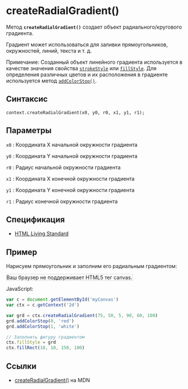 # createRadialGradient()

Метод **`createRadialGradient()`** создает объект радиального/кругового градиента.

Градиент может использоваться для заливки прямоугольников, окружностей, линий, текста и т. д.

Примечание: Созданный объект линейного градиента используется в качестве значения свойства [`strokeStyle`](strokestyle.md) или [`fillStyle`](fillstyle.md). Для определения различных цветов и их расположения в градиенте используется метод [`addColorStop()`](<addcolorstop().md>).

## Синтаксис

```
context.createRadialGradient(x0, y0, r0, x1, y1, r1);
```

## Параметры

`x0`
: Координата X начальной окружности градиента

`y0`
: Координата Y начальной окружности градиента

`r0`
: Радиус начальной окружности градиента

`x1`
: Координата X конечной окружности градиента

`y1`
: Координата Y конечной окружности градиента

`r1`
: Радиус конечной окружности градиента

## Спецификация

- [HTML Living Standard](https://html.spec.whatwg.org/multipage/canvas.html#dom-context-2d-createradialgradient)

## Пример

Нарисуем прямоугольник и заполним его радиальным градиентом:

<canvas id="myCanvas" width="300" height="150" style="border:1px solid #d3d3d3;background:#ffffff;">
Ваш браузер не поддерживает HTML5 тег canvas.
</canvas>
<script>
window.onload=function(){
var c=document.getElementById("myCanvas");
var canvOK=1;
try {c.getContext("2d");}
catch (er) {canvOK=0;}
if (canvOK==1){
var ctx=c.getContext("2d");
var grd=ctx.createRadialGradient(75,50,5,90,60,100);
grd.addColorStop(0,"red");
grd.addColorStop(1,"white");
ctx.fillStyle=grd;
ctx.fillRect(10,10,150,100);}}
</script>

JavaScript:

```js
var c = document.getElementById('myCanvas')
var ctx = c.getContext('2d')

var grd = ctx.createRadialGradient(75, 50, 5, 90, 60, 100)
grd.addColorStop(0, 'red')
grd.addColorStop(1, 'white')

// Заполнить фигуру градиентом
ctx.fillStyle = grd
ctx.fillRect(10, 10, 150, 100)
```

## Ссылки

- [createRadialGradient()](https://developer.mozilla.org/en-US/docs/Web/API/CanvasRenderingContext2D/createRadialGradient) на MDN
